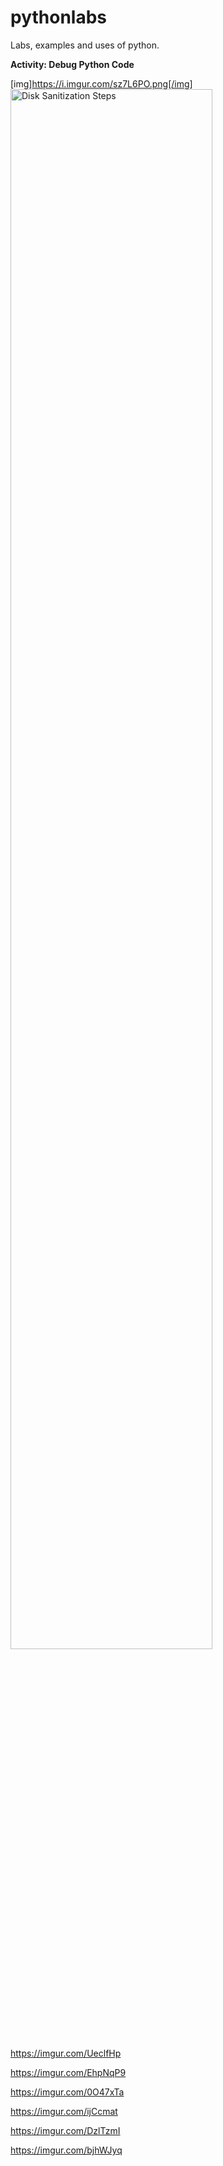 # pythonlabs
Labs, examples and uses of python. 

**Activity: Debug Python Code**


[img]https://i.imgur.com/sz7L6PO.png[/img]
<img src="https://i.imgur.com/Gkh6SRp.png" height="80%" width="80%" alt="Disk Sanitization Steps"/>

https://imgur.com/UeclfHp

https://imgur.com/EhpNqP9

https://imgur.com/0O47xTa

https://imgur.com/ijCcmat

https://imgur.com/DzlTzmI

https://imgur.com/bjhWJyq
